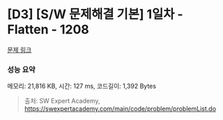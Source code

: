 # [D3] [S/W 문제해결 기본] 1일차 - Flatten - 1208 

[문제 링크](https://swexpertacademy.com/main/code/problem/problemDetail.do?contestProbId=AV139KOaABgCFAYh) 

### 성능 요약

메모리: 21,816 KB, 시간: 127 ms, 코드길이: 1,392 Bytes



> 출처: SW Expert Academy, https://swexpertacademy.com/main/code/problem/problemList.do
